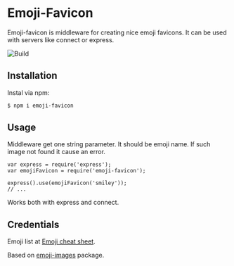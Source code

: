 # Emoji-Favicon

Emoji-favicon is middleware for creating nice emoji favicons. It can be used
with servers like connect or express.

![Build](https://img.shields.io/travis/rumkin/emoji-favicon.svg)

## Installation

Instal via npm:

```bash
$ npm i emoji-favicon
```

## Usage

Middleware get one string parameter. It should be emoji name. If such image not found it cause an error.

````
var express = require('express');
var emojiFavicon = require('emoji-favicon');

express().use(emojiFavicon('smiley'));
// ...
````

Works both with express and connect.

## Credentials

Emoji list at [Emoji cheat sheet](http://www.emoji-cheat-sheet.com/).

Based on [emoji-images](http://npmjs.org/package/emoji-images) package.
